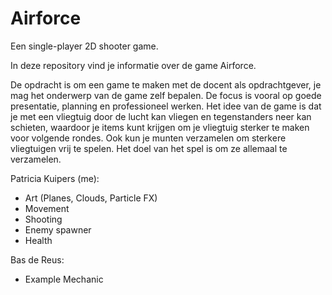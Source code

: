 # Airforce
Een single-player 2D shooter game.

In deze repository vind je informatie over de game Airforce.

De opdracht is om een game te maken met de docent als opdrachtgever, je mag het onderwerp van de game zelf bepalen. De focus is vooral op goede presentatie, planning en professioneel werken. Het idee van de game is dat je met een vliegtuig door de lucht kan vliegen en tegenstanders neer kan schieten, waardoor je items kunt krijgen om je vliegtuig sterker te maken voor volgende rondes. Ook kun je munten verzamelen om sterkere vliegtuigen vrij te spelen. Het doel van het spel is om ze allemaal te verzamelen.


Patricia Kuipers (me):
- Art (Planes, Clouds, Particle FX)
- Movement
- Shooting
- Enemy spawner
- Health

Bas de Reus:
- Example Mechanic
